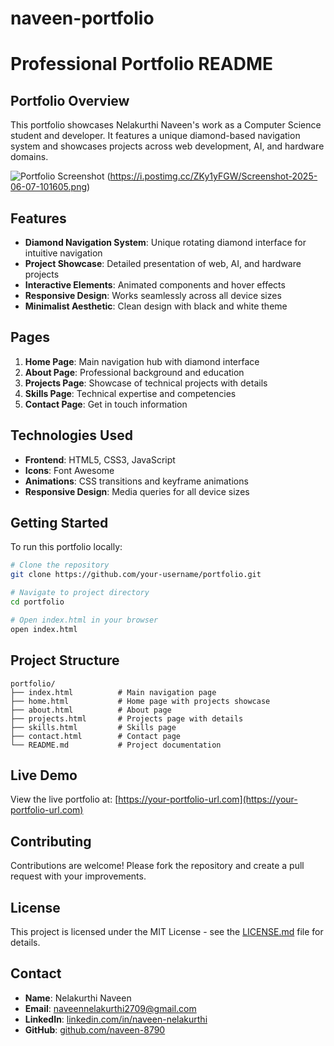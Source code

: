 # naveen-portfolio
# Professional Portfolio README

## Portfolio Overview
This portfolio showcases Nelakurthi Naveen's work as a Computer Science student and developer. It features a unique diamond-based navigation system and showcases projects across web development, AI, and hardware domains.

![Portfolio Screenshot](https://i.postimg.cc/hjfCRKgX/Screenshot-2025-06-07-101137.png)
(https://i.postimg.cc/ZKy1yFGW/Screenshot-2025-06-07-101605.png)

## Features
- **Diamond Navigation System**: Unique rotating diamond interface for intuitive navigation
- **Project Showcase**: Detailed presentation of web, AI, and hardware projects
- **Interactive Elements**: Animated components and hover effects
- **Responsive Design**: Works seamlessly across all device sizes
- **Minimalist Aesthetic**: Clean design with black and white theme

## Pages
1. **Home Page**: Main navigation hub with diamond interface
2. **About Page**: Professional background and education
3. **Projects Page**: Showcase of technical projects with details
4. **Skills Page**: Technical expertise and competencies
5. **Contact Page**: Get in touch information

## Technologies Used
- **Frontend**: HTML5, CSS3, JavaScript
- **Icons**: Font Awesome
- **Animations**: CSS transitions and keyframe animations
- **Responsive Design**: Media queries for all device sizes

## Getting Started
To run this portfolio locally:

```bash
# Clone the repository
git clone https://github.com/your-username/portfolio.git

# Navigate to project directory
cd portfolio

# Open index.html in your browser
open index.html
```

## Project Structure
```
portfolio/
├── index.html          # Main navigation page
├── home.html           # Home page with projects showcase
├── about.html          # About page
├── projects.html       # Projects page with details
├── skills.html         # Skills page
├── contact.html        # Contact page
└── README.md           # Project documentation
```

## Live Demo
View the live portfolio at: [https://your-portfolio-url.com](https://your-portfolio-url.com)

## Contributing
Contributions are welcome! Please fork the repository and create a pull request with your improvements.

## License
This project is licensed under the MIT License - see the [LICENSE.md](LICENSE.md) file for details.

## Contact
- **Name**: Nelakurthi Naveen
- **Email**: naveennelakurthi2709@gmail.com
- **LinkedIn**: [linkedin.com/in/naveen-nelakurthi](https://www.linkedin.com/in/naveen-nelakurthi-8a59b5264)
- **GitHub**: [github.com/naveen-8790](https://github.com/naveen-8790)
